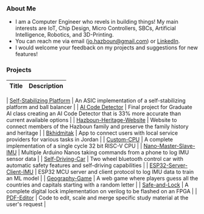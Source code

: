### About Me

- I am a Computer Engineer who revels in building things! My main interests are IoT, Chip Design, Micro Controllers, SBCs, Artificial Intelligence, Robotics, and 3D-Printing.
- You can reach me via email (jo.hazboun@gmail.com) or [LinkedIn](https://www.linkedin.com/in/johnny-hazboun/).
- I would welcome your feedback on my projects and suggestions for new features!

### Projects

| Title | Description |
| --- | --- | 

| [Self-Stabilizing Platform](https://github.com/svermaP/stars-polaris) | An ASIC implementation of a self-stabilizing platform and ball balancer |
| [AI Code Detector](https://github.com/Anmijo/AI-Code-Detector) | Final project for Graduate AI class creating an AI Code Detector that is 33% more accurate than current available options |
| [Hazboun-Heritage-Website](https://github.com/Anmijo/Hazboun-Heritage-Website) | Website to connect members of the Hazboun family and preserve the family history and heritage |
| [Bkhidmitak](https://github.com/Anmijo/Bkhidmitak) | App to connect users with local service providers for various tasks in Jordan |
| [Custom-CPU](https://github.com/Anmijo/Custom-RISC-V-CPU) | A complete implementation of a single cycle 32 bit RISC-V CPU |
| [Nano-Master-Slave-IMU](https://github.com/Anmijo/Nano-Master-Slave-IMU) | Multiple Arduino Nanos taking commands from a phone to log IMU sensor data | 
| [Self-Driving-Car](https://github.com/Anmijo/Self-Driving-Car) | Two wheel bluetooth control car with automatic safety features and self-driving capabilities |
| [ESP32-Server-Client-IMU](https://github.com/Anmijo/ESP32-Server-Client-IMU) | ESP32 MCU server and client protocol to log IMU data to train an ML model |
| [Geography-Game](https://github.com/Anmijo/Geography-Game) | A web game where players guess all the countries and capitals starting with a random letter |
| [Safe-and-Lock](https://github.com/Anmijo/digital-lock) | A complete digital lock implementation on verilog to be flashed on an FPGA |
| [PDF-Editor](https://github.com/Anmijo/pdf-editor) | Code to edit, scale and merge specific study material at the user's request |




<!--
**Anmijo/Anmijo** is a ✨ _special_ ✨ repository because its `README.md` (this file) appears on your GitHub profile.

Here are some ideas to get you started:

- 🔭 I’m currently working on ...
- 🌱 I’m currently learning ...
- 👯 I’m looking to collaborate on ...
- 🤔 I’m looking for help with ...
- 💬 Ask me about ...
- 📫 How to reach me: ...
- 😄 Pronouns: ...
- ⚡ Fun fact: ...
-->
